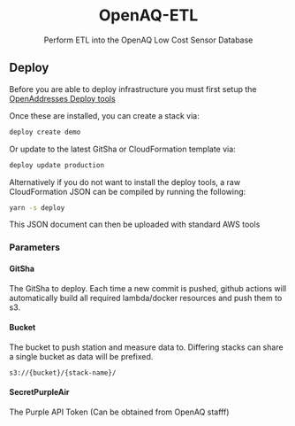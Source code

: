 <h1 align=center>OpenAQ-ETL</h1>

<p align=center>Perform ETL into the OpenAQ Low Cost Sensor Database</p>

## Deploy

Before you are able to deploy infrastructure you must first setup the [OpenAddresses Deploy tools](https://github.com/openaddresses/deploy)

Once these are installed, you can create a stack via:

```sh
deploy create demo
```

Or update to the latest GitSha or CloudFormation template via:

```sh
deploy update production
```

Alternatively if you do not want to install the deploy tools, a raw CloudFormation JSON can be compiled by running the following:

```sh
yarn -s deploy
```

This JSON document can then be uploaded with standard AWS tools

### Parameters

#### GitSha

The GitSha to deploy. Each time a new commit is pushed, github actions will automatically
build all required lambda/docker resources and push them to s3.

#### Bucket

The bucket to push station and measure data to. Differing stacks can share a single bucket as data will be prefixed.

```
s3://{bucket}/{stack-name}/
```

#### SecretPurpleAir

The Purple API Token (Can be obtained from OpenAQ stafff)

